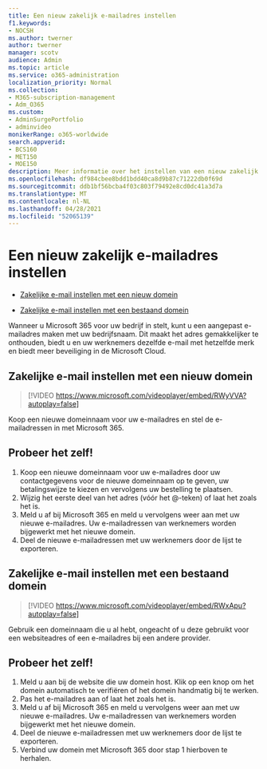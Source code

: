 ```yaml
---
title: Een nieuw zakelijk e-mailadres instellen
f1.keywords:
- NOCSH
ms.author: twerner
author: twerner
manager: scotv
audience: Admin
ms.topic: article
ms.service: o365-administration
localization_priority: Normal
ms.collection:
- M365-subscription-management
- Adm_O365
ms.custom:
- AdminSurgePortfolio
- adminvideo
monikerRange: o365-worldwide
search.appverid:
- BCS160
- MET150
- MOE150
description: Meer informatie over het instellen van een nieuw zakelijk e-mailadres.
ms.openlocfilehash: df984cbee8bdd1bdd40ca8d9b87c71222db0f69d
ms.sourcegitcommit: ddb1bf56bcba4f03c803f79492e8cd0dc41a3d7a
ms.translationtype: MT
ms.contentlocale: nl-NL
ms.lasthandoff: 04/28/2021
ms.locfileid: "52065139"
---
```

# <a name="set-up-a-new-business-email-address"></a>Een nieuw zakelijk e-mailadres instellen

- [Zakelijke e-mail instellen met een nieuw domein](#set-up-business-email-with-a-new-domain)

- [Zakelijke e-mail instellen met een bestaand domein](#set-up-business-email-with-an-existing-domain)

Wanneer u Microsoft 365 voor uw bedrijf in stelt, kunt u een aangepast e-mailadres maken met uw bedrijfsnaam. Dit maakt het adres gemakkelijker te onthouden, biedt u en uw werknemers dezelfde e-mail met hetzelfde merk en biedt meer beveiliging in de Microsoft Cloud. 

## <a name="set-up-business-email-with-a-new-domain"></a>Zakelijke e-mail instellen met een nieuw domein

> [!VIDEO https://www.microsoft.com/videoplayer/embed/RWyVVA?autoplay=false]

Koop een nieuwe domeinnaam voor uw e-mailadres en stel de e-mailadressen in met Microsoft 365. 

## <a name="try-it"></a>Probeer het zelf!
 
1. Koop een nieuwe domeinnaam voor uw e-mailadres door uw contactgegevens voor de nieuwe domeinnaam op te geven, uw betalingswijze te kiezen en vervolgens uw bestelling te plaatsen.
1. Wijzig het eerste deel van het adres (vóór het @-teken) of laat het zoals het is. 
1. Meld u af bij Microsoft 365 en meld u vervolgens weer aan met uw nieuwe e-mailadres. Uw e-mailadressen van werknemers worden bijgewerkt met het nieuwe domein. 
1. Deel de nieuwe e-mailadressen met uw werknemers door de lijst te exporteren. 

## <a name="set-up-business-email-with-an-existing-domain"></a>Zakelijke e-mail instellen met een bestaand domein

> [!VIDEO https://www.microsoft.com/videoplayer/embed/RWxApu?autoplay=false]

Gebruik een domeinnaam die u al hebt, ongeacht of u deze gebruikt voor een websiteadres of een e-mailadres bij een andere provider. 

## <a name="try-it"></a>Probeer het zelf!
 
1. Meld u aan bij de website die uw domein host. Klik op een knop om het domein automatisch te verifiëren of het domein handmatig bij te werken. 
1. Pas het e-mailadres aan of laat het zoals het is. 
1. Meld u af bij Microsoft 365 en meld u vervolgens weer aan met uw nieuwe e-mailadres. Uw e-mailadressen van werknemers worden bijgewerkt met het nieuwe domein. 
1. Deel de nieuwe e-mailadressen met uw werknemers door de lijst te exporteren.
1. Verbind uw domein met Microsoft 365 door stap 1 hierboven te herhalen. 
